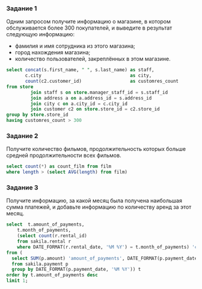 ### Задание 1

Одним запросом получите информацию о магазине, в котором обслуживается более 300 покупателей, и выведите в результат следующую информацию: 
- фамилия и имя сотрудника из этого магазина;
- город нахождения магазина;
- количество пользователей, закреплённых в этом магазине.

```sql
select concat(s.first_name, " ", s.last_name) as staff,
       c.city                                 as city,
       count(c2.customer_id)                  as customres_count
from store
         join staff s on store.manager_staff_id = s.staff_id
         join address a on a.address_id = s.address_id
         join city c on a.city_id = c.city_id
         join customer c2 on store.store_id = c2.store_id
group by store.store_id
having customres_count > 300
```

### Задание 2

Получите количество фильмов, продолжительность которых больше средней продолжительности всех фильмов.

```sql
select count(*) as count_film from film
where length > (select AVG(length) from film)
```

### Задание 3

Получите информацию, за какой месяц была получена наибольшая сумма платежей, и добавьте информацию по количеству аренд за этот месяц.

```sql
select	t.amount_of_payments,
	t.month_of_payments,
	(select count(r.rental_id)
	from sakila.rental r
	where DATE_FORMAT(r.rental_date, '%M %Y') = t.month_of_payments) 'count_of_rent'
from (
  select SUM(p.amount) 'amount_of_payments', DATE_FORMAT(p.payment_date, '%M %Y') 'month_of_payments' 
  from sakila.payment p 
  group by DATE_FORMAT(p.payment_date, '%M %Y')) t
order by t.amount_of_payments desc  
limit 1;
```
